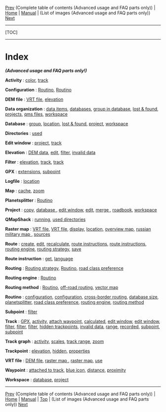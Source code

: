 [Prev](AxAdvToc) (Complete table of contents (Advanced usage and FAQ parts only)) | [Home](Home) | [Manual](DocMain) | (List of images (Advanced usage and FAQ parts only)) [Next](AxWikiImages)
- - -
[TOC]
- - -


# Index

 ___(Advanced usage and FAQ parts only!)___


**Activity**
:    [color](AdvTrkGeneral#markdown-header-assign-colors-to-track-activities "Assign colors to track activities"),
     [track](AdvTrkGeneral#markdown-header-assign-colors-to-track-activities "Assign colors to track activities")

**Configuration**
:    [Routino](DocFaqConfig#markdown-header-user-relevant-qmapshack-directories-windows-version "User-relevant QMapShack directories (Windows version)"),
     [Routino](DocFaqRouting#markdown-header-is-there-a-possibility-to-choose-the-preferred-road-class-when-routing "Is there a possibility to choose the preferred road class when routing?")

**DEM file**
:    [VRT file](DocFaqMaps#markdown-header-is-it-possible-to-use-several-vrt-files "Is it possible to use several VRT files?"),
     [elevation](AdvTrkElevation#markdown-header-handle-invalid-elevation-data "Handle invalid elevation data")

**Data organization**
:    [data items](AdvProjects#markdown-header-organization-of-qmapshack-data "Organization of QMapShack data"),
     [databases](AdvProjects#markdown-header-organization-of-qmapshack-data "Organization of QMapShack data"),
     [group in database](AdvProjects#markdown-header-organization-of-qmapshack-data "Organization of QMapShack data"),
     [lost & found](AdvProjects#markdown-header-organization-of-qmapshack-data "Organization of QMapShack data"),
     [projects](AdvProjects#markdown-header-organization-of-qmapshack-data "Organization of QMapShack data"),
     [qms files](AdvProjects#markdown-header-organization-of-qmapshack-data "Organization of QMapShack data"),
     [workspace](AdvProjects#markdown-header-organization-of-qmapshack-data "Organization of QMapShack data")

**Database**
:    [group](AdvProjects#markdown-header-organization-of-qmapshack-data "Organization of QMapShack data"),
     [location](DocFaqData#markdown-header-how-to-find-the-location-of-a-database-file-used-in-qmapshack "How to find the location of a database file used in QMapShack?"),
     [lost & found](AdvProjects#markdown-header-organization-of-qmapshack-data "Organization of QMapShack data"),
     [project](AdvProjects#markdown-header-organization-of-qmapshack-data "Organization of QMapShack data"),
     [workspace](DocFaqConfig#markdown-header-user-relevant-qmapshack-directories-windows-version "User-relevant QMapShack directories (Windows version)")

**Directories**
:    [used](DocFaqConfig#markdown-header-user-relevant-qmapshack-directories-windows-version "User-relevant QMapShack directories (Windows version)")

**Edit window**
:    [project](AdvTrkGeneral#markdown-header-attach-waypoints-to-a-track-to-get-additional-track-information "Attach waypoints to a track to get additional track information"),
     [track](AdvTrkGeneral#markdown-header-recorded-and-calculated-track-data "Recorded and calculated track data")

**Elevation**
:    [DEM data](AdvTrkElevation#markdown-header-handle-invalid-elevation-data "Handle invalid elevation data"),
     [edit](AdvTrkElevation#markdown-header-manually-edit-elevation-of-a-track-point "Manually edit elevation of a track point "),
     [filter](AdvTrkElevation#markdown-header-handle-invalid-elevation-data "Handle invalid elevation data"),
     [invalid data](AdvTrkElevation#markdown-header-handle-invalid-elevation-data "Handle invalid elevation data")

**Filter**
:    [elevation](AdvTrkElevation#markdown-header-handle-invalid-elevation-data "Handle invalid elevation data"),
     [track](AdvTrkGeneral#markdown-header-avoid-and-remove-invalid-data-in-a-track "Avoid and remove invalid data in a track"),
     [track](AdvTrkGeneral#markdown-header-recorded-and-calculated-track-data "Recorded and calculated track data")

**GPX**
:    [extensions](DocFaqHandling#markdown-header-which-track-data-is-saved-in-gpx-files "Which track data is saved in GPX files?"),
     [subpoint](DocFaqHandling#markdown-header-which-track-data-is-saved-in-gpx-files "Which track data is saved in GPX files?")

**Logfile**
:    [location](DocFaqConfig#markdown-header-user-relevant-qmapshack-directories-windows-version "User-relevant QMapShack directories (Windows version)")

**Map**
:    [cache](DocFaqConfig#markdown-header-user-relevant-qmapshack-directories-windows-version "User-relevant QMapShack directories (Windows version)"),
     [zoom](DocFaqMaps#markdown-header-is-there-a-possibility-to-display-small-roadstracks-in-a-vector-map-without-zooming-in-too-much "Is there a possibility to display small roads/tracks in a vector map without zooming in too much?")

**Planetsplitter**
:    [Routino](DocFaqRouting#markdown-header-does-qmapshackroutino-support-cross-border-routing "Does QMapShack/Routino support cross-border routing?")

**Project**
:    [copy](AdvProjActions#markdown-header-copy-project "Copy project"),
     [database ](DocFaqData#markdown-header-how-to-find-database-to-which-a-project-belongs "How to find database to which a project belongs?"),
     [edit window](AdvTrkGeneral#markdown-header-attach-waypoints-to-a-track-to-get-additional-track-information "Attach waypoints to a track to get additional track information"),
     [edit](DocFaqData#markdown-header-how-to-edit-quickly-the-name-of-a-project "How to edit quickly the name of a project?"),
     [merge ](AdvProjActions#markdown-header-merge-projects "Merge projects"),
     [roadbook](AdvTrkGeneral#markdown-header-attach-waypoints-to-a-track-to-get-additional-track-information "Attach waypoints to a track to get additional track information"),
     [workspace](DocFaqData#markdown-header-why-does-qmapshack-use-a-separate-workspacedb-to-save-data "Why does QMapShack use a separate workspace.db to save data?")

**QMapShack**
:    [running](DocFaqConfig#markdown-header-can-i-run-several-qms-instances-at-the-same-time "Can I run several QMS instances at the same time?"),
     [used directories](DocFaqConfig#markdown-header-user-relevant-qmapshack-directories-windows-version "User-relevant QMapShack directories (Windows version)")

**Raster map**
:    [VRT file](DocFaqMaps#markdown-header-how-to-find-the-location-of-a-raster-map "How to find the location of a raster map?"),
     [VRT file](DocFaqMaps#markdown-header-how-to-use-russian-military-and-similar-raster-maps-with-qmapshack "How to use Russian military and similar raster maps with QMapShack?"),
     [display](DocFaqMaps#markdown-header-why-is-a-raster-map-not-displayed "Why is a raster map not displayed?   "),
     [location](DocFaqMaps#markdown-header-how-to-find-the-location-of-a-raster-map "How to find the location of a raster map?"),
     [overview map](DocFaqMaps#markdown-header-why-is-a-raster-map-not-displayed "Why is a raster map not displayed?   "),
     [russian military map    ](DocFaqMaps#markdown-header-how-to-use-russian-military-and-similar-raster-maps-with-qmapshack "How to use Russian military and similar raster maps with QMapShack?"),
     [sources](DocFaqMaps#markdown-header-how-to-use-russian-military-and-similar-raster-maps-with-qmapshack "How to use Russian military and similar raster maps with QMapShack?")

**Route**
:    [create](AdvRoutes#markdown-header-create-a-route "Create a route"),
     [edit](AdvRoutes#markdown-header-edit-a-route "Edit a route"),
     [recalculate](AdvRoutes#markdown-header-edit-a-route "Edit a route"),
     [route instructions](AdvRoutes#markdown-header-get-route-instructions "Get route instructions"),
     [route instructions](DocFaqRouting#markdown-header-why-do-route-instructions-use-different-languages "Why do route instructions use different languages?"),
     [routing engine](AdvRoutes#markdown-header-create-a-route "Create a route"),
     [routing strategy](AdvRoutes#markdown-header-create-a-route "Create a route"),
     [save](AdvRoutes#markdown-header-save-route-in-gpx-file "Save route in GPX file")

**Route instruction**
:    [get](AdvRoutes#markdown-header-get-route-instructions "Get route instructions"),
     [language](DocFaqRouting#markdown-header-why-do-route-instructions-use-different-languages "Why do route instructions use different languages?")

**Routing**
:    [Routing strategy](AdvRoutes#markdown-header-create-a-route "Create a route"),
     [Routino](DocFaqRouting#markdown-header-is-there-a-possibility-to-choose-the-preferred-road-class-when-routing "Is there a possibility to choose the preferred road class when routing?"),
     [road class preference](DocFaqRouting#markdown-header-is-there-a-possibility-to-choose-the-preferred-road-class-when-routing "Is there a possibility to choose the preferred road class when routing?")

**Routing engine**
:    [Routino](AdvRoutes#markdown-header-create-a-route "Create a route")

**Routing method**
:    [Routino](AdvRoutes#markdown-header-description-of-routing-methods-in-qmapshack "Description of routing methods in QMapShack"),
     [off-road routing](AdvRoutes#markdown-header-description-of-routing-methods-in-qmapshack "Description of routing methods in QMapShack"),
     [vector map            ](AdvRoutes#markdown-header-description-of-routing-methods-in-qmapshack "Description of routing methods in QMapShack")

**Routino**
:    [configuration](DocFaqConfig#markdown-header-user-relevant-qmapshack-directories-windows-version "User-relevant QMapShack directories (Windows version)"),
     [configuration](DocFaqRouting#markdown-header-is-there-a-possibility-to-choose-the-preferred-road-class-when-routing "Is there a possibility to choose the preferred road class when routing?"),
     [cross-border routing](DocFaqRouting#markdown-header-does-qmapshackroutino-support-cross-border-routing "Does QMapShack/Routino support cross-border routing?"),
     [database size](DocFaqRouting#markdown-header-what-is-the-maximum-routino-databases-file-size-that-can-be-handled-by-the-qmapshack-windows-version "What is the maximum Routino databases file size that can be handled by the QMapShack Windows version?"),
     [planetsplitter](DocFaqRouting#markdown-header-does-qmapshackroutino-support-cross-border-routing "Does QMapShack/Routino support cross-border routing?"),
     [road class preference](DocFaqRouting#markdown-header-is-there-a-possibility-to-choose-the-preferred-road-class-when-routing "Is there a possibility to choose the preferred road class when routing?"),
     [routing engine](AdvRoutes#markdown-header-create-a-route "Create a route"),
     [routing method](AdvRoutes#markdown-header-description-of-routing-methods-in-qmapshack "Description of routing methods in QMapShack")

**Subpoint**
:    [filter](AdvTrkGeneral#markdown-header-convert-track-subpoints-to-points "Convert track subpoints to points")

**Track**
:    [GPX](DocFaqHandling#markdown-header-which-track-data-is-saved-in-gpx-files "Which track data is saved in GPX files?"),
     [activity](AdvTrkGeneral#markdown-header-assign-colors-to-track-activities "Assign colors to track activities"),
     [attach waypoint](AdvTrkGeneral#markdown-header-attach-waypoints-to-a-track-to-get-additional-track-information "Attach waypoints to a track to get additional track information"),
     [calculated](AdvTrkGeneral#markdown-header-recorded-and-calculated-track-data "Recorded and calculated track data"),
     [edit window](AdvTrkGeneral#markdown-header-recorded-and-calculated-track-data "Recorded and calculated track data"),
     [edit window](AdvTrkGeneral#markdown-header-select-a-range-of-a-track "Select a range of a track"),
     [filter](AdvTrkGeneral#markdown-header-avoid-and-remove-invalid-data-in-a-track "Avoid and remove invalid data in a track"),
     [filter](AdvTrkGeneral#markdown-header-recorded-and-calculated-track-data "Recorded and calculated track data"),
     [filter](AdvTrkGeneral#markdown-header-track-filters "Track filters"),
     [hidden trackpoints](AdvTrkGeneral#markdown-header-select-a-range-of-a-track "Select a range of a track"),
     [invalid data](AdvTrkGeneral#markdown-header-avoid-and-remove-invalid-data-in-a-track "Avoid and remove invalid data in a track"),
     [range](AdvTrkGeneral#markdown-header-select-a-range-of-a-track "Select a range of a track"),
     [recorded](AdvTrkGeneral#markdown-header-recorded-and-calculated-track-data "Recorded and calculated track data"),
     [subpoint](AdvTrkGeneral#markdown-header-convert-track-subpoints-to-points "Convert track subpoints to points"),
     [subpoint](DocFaqHandling#markdown-header-which-track-data-is-saved-in-gpx-files "Which track data is saved in GPX files?")

**Track graph**
:    [activity](AdvTrkGeneral#markdown-header-assign-colors-to-track-activities "Assign colors to track activities"),
     [scales](AdvTrkGraphs#markdown-header-select-a-scale-range-for-track-data-display "Select a scale range for track data display"),
     [track range](AdvTrkGeneral#markdown-header-select-a-range-of-a-track "Select a range of a track"),
     [zoom](AdvTrkGraphs#markdown-header-zoom-track-graphs "Zoom track graphs")

**Trackpoint**
:    [elevation](AdvTrkElevation#markdown-header-manually-edit-elevation-of-a-track-point "Manually edit elevation of a track point "),
     [hidden](AdvTrkGeneral#markdown-header-select-a-range-of-a-track "Select a range of a track"),
     [properties](AdvTrkGeneral#markdown-header-recorded-and-calculated-track-data "Recorded and calculated track data")

**VRT file**
:    [DEM file](DocFaqMaps#markdown-header-is-it-possible-to-use-several-vrt-files "Is it possible to use several VRT files?"),
     [raster map    ](DocFaqMaps#markdown-header-how-to-find-the-location-of-a-raster-map "How to find the location of a raster map?"),
     [raster map](DocFaqMaps#markdown-header-how-to-use-russian-military-and-similar-raster-maps-with-qmapshack "How to use Russian military and similar raster maps with QMapShack?"),
     [use](DocFaqMaps#markdown-header-is-it-possible-to-use-several-vrt-files "Is it possible to use several VRT files?")

**Waypoint**
:    [attached to track](AdvTrkGeneral#markdown-header-attach-waypoints-to-a-track-to-get-additional-track-information "Attach waypoints to a track to get additional track information"),
     [blue icon](DocFaqMaps#markdown-header-why-are-waypoints-shown-with-a-blue-dot-icon "Why are waypoints shown with a blue dot icon?"),
     [distance](DocFaqHandling#markdown-header-how-to-find-distance-between-waypoints "How to find distance between waypoints"),
     [proximity](DocFaqHandling#markdown-header-how-to-find-distance-between-waypoints "How to find distance between waypoints")

**Workspace**
:    [database](DocFaqConfig#markdown-header-user-relevant-qmapshack-directories-windows-version "User-relevant QMapShack directories (Windows version)"),
     [project](DocFaqData#markdown-header-why-does-qmapshack-use-a-separate-workspacedb-to-save-data "Why does QMapShack use a separate workspace.db to save data?")

- - -
[Prev](AxAdvToc) (Complete table of contents (Advanced usage and FAQ parts only)) | [Home](Home) | [Manual](DocMain) | [Top](#) | (List of images (Advanced usage and FAQ parts only)) [Next](AxWikiImages)

